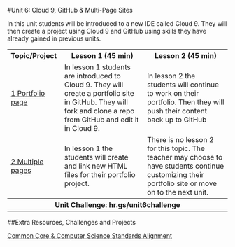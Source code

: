 #Unit 6: Cloud 9, GitHub & Multi-Page Sites 

In this unit students will be introduced to a new IDE called Cloud 9. They will then create a project using Cloud 9 and GitHub using skills they have already gained in previous units.

<table>
<tr>
	<th align="left">Topic/Project</th>
	<th>Lesson 1 (45 min)</th>
	<th>Lesson 2 (45 min)</th>
</tr>
<tr>
	<td align="left"> <a href="topics/topic1">1 Portfolio page</a> </td>
	<td>In lesson 1 students are introduced to Cloud 9. They will create a portfolio site in GitHub. They will fork and clone a repo from GitHub and edit it in Cloud 9. </td>
	<td>In lesson 2 the students will continue to work on their portfolio. Then they will push their content back up to GitHub</td>
</tr>
<tr>
	<td align="left"> <a href="topics/topic2">2 Multiple pages </a> </td>
	<td>In lesson 1 the students will create and link new HTML files for their portfolio project. </td>
	<td>There is no lesson 2 for this topic. The teacher may choose to have students continue customizing their portfolio site or move on to the next unit. </td>
</tr>
<tr>
	<th align="center" colspan="3">Unit Challenge: hr.gs/unit6challenge </th>
</tr>


</table>


##Extra Resources, Challenges and Projects


[Common Core & Computer Science Standards Alignment](csStandards.md)



